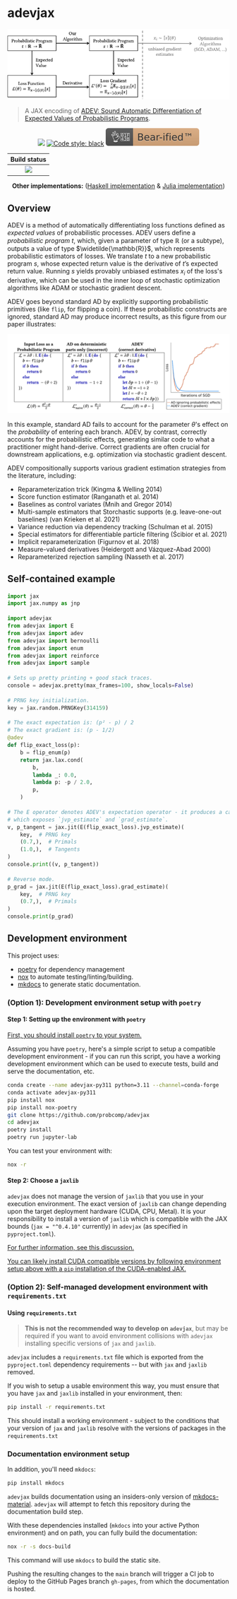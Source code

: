 # adevjax

![Overview of ADEV](figures/adev-diagram.png)

> A JAX encoding of [ADEV: Sound Automatic Differentiation of Expected Values of Probabilistic Programs](https://arxiv.org/pdf/2212.06386.pdf).

<div align="center">

[![][jax_badge]](https://github.com/google/jax)
[![Code style: black](https://img.shields.io/badge/code%20style-black-000000.svg?style=flat-square)](https://github.com/psf/black)
[![Public API: beartyped](https://raw.githubusercontent.com/beartype/beartype-assets/main/badge/bear-ified.svg?style=flat-square)](https://beartype.readthedocs.io)

|            **Build status**             |
| :-------------------------------------: |
| [![][main_build_action_badge]][actions] |

</div>

<div align="center">

**Other implementations:** ([Haskell implementation](https://github.com/probcomp/adev/tree/main) & [Julia implementation](https://github.com/probcomp/ADEV.jl))

</div>

## Overview

ADEV is a method of automatically differentiating loss functions defined as _expected values_ of probabilistic processes. ADEV users define a _probabilistic program_ $t$, which, given a parameter of type $\mathbb{R}$ (or a subtype), outputs a value of type $\widetilde{\mathbb{R}}$,
which represents probabilistic estimators of losses. We translate $t$ to a new probabilistic program $s$,
whose expected return value is the derivative of $t$’s expected return value. Running $s$ yields provably unbiased
estimates $x_i$ of the loss's derivative, which can be used in the inner loop of stochastic optimization algorithms like ADAM or stochastic gradient descent.

ADEV goes beyond standard AD by explicitly supporting probabilistic primitives (like `flip`, for flipping a coin). If these probabilistic constructs are ignored, standard AD may produce incorrect results, as this figure from our paper illustrates:

![Optimizing an example loss function using ADEV](figures/example.png)

In this example, standard AD fails to account for the parameter $\theta$'s effect on the _probability_ of entering each branch. ADEV, by contrast, correctly accounts
for the probabilistic effects, generating similar code to what a practitioner might hand-derive. Correct
gradients are often crucial for downstream applications, e.g. optimization via stochastic gradient descent.

ADEV compositionally supports various gradient estimation strategies from the literature, including:

- Reparameterization trick (Kingma & Welling 2014)
- Score function estimator (Ranganath et al. 2014)
- Baselines as control variates (Mnih and Gregor 2014)
- Multi-sample estimators that Storchastic supports (e.g. leave-one-out baselines) (van Krieken et al. 2021)
- Variance reduction via dependency tracking (Schulman et al. 2015)
- Special estimators for differentiable particle filtering (Ścibior et al. 2021)
- Implicit reparameterization (Figurnov et al. 2018)
- Measure-valued derivatives (Heidergott and Vázquez-Abad 2000)
- Reparameterized rejection sampling (Nasseth et al. 2017)

## Self-contained example

```python
import jax
import jax.numpy as jnp

import adevjax
from adevjax import E
from adevjax import adev
from adevjax import bernoulli
from adevjax import enum
from adevjax import reinforce
from adevjax import sample

# Sets up pretty printing + good stack traces.
console = adevjax.pretty(max_frames=100, show_locals=False)

# PRNG key initialization.
key = jax.random.PRNGKey(314159)

# The exact expectation is: (p² - p) / 2
# The exact gradient is: (p - 1/2)
@adev
def flip_exact_loss(p):
    b = flip_enum(p)
    return jax.lax.cond(
        b,
        lambda _: 0.0,
        lambda p: -p / 2.0,
        p,
    )

# The E operator denotes ADEV's expectation operator - it produces a callable object
# which exposes `jvp_estimate` and `grad_estimate`.
v, p_tangent = jax.jit(E(flip_exact_loss).jvp_estimate)(
    key,  # PRNG key
    (0.7,),  # Primals
    (1.0,),  # Tangents
)
console.print((v, p_tangent))

# Reverse mode.
p_grad = jax.jit(E(flip_exact_loss).grad_estimate)(
    key,  # PRNG key
    (0.7,),  # Primals
)
console.print(p_grad)
```

## Development environment

This project uses:

- [poetry](https://python-poetry.org/) for dependency management
- [nox](https://nox.thea.codes/en/stable/) to automate testing/linting/building.
- [mkdocs](https://www.mkdocs.org/) to generate static documentation.

### (Option 1): Development environment setup with `poetry`

#### Step 1: Setting up the environment with `poetry`

[First, you should install `poetry` to your system.](https://python-poetry.org/docs/#installing-with-the-official-installer)

Assuming you have `poetry`, here's a simple script to setup a compatible development environment - if you can run this script, you have a working development environment which can be used to execute tests, build and serve the documentation, etc.

```bash
conda create --name adevjax-py311 python=3.11 --channel=conda-forge
conda activate adevjax-py311
pip install nox
pip install nox-poetry
git clone https://github.com/probcomp/adevjax
cd adevjax
poetry install
poetry run jupyter-lab
```

You can test your environment with:

```bash
nox -r
```

#### Step 2: Choose a `jaxlib`

`adevjax` does not manage the version of `jaxlib` that you use in your execution environment. The exact version of `jaxlib` can change depending upon the target deployment hardware (CUDA, CPU, Metal). It is your responsibility to install a version of `jaxlib` which is compatible with the JAX bounds (`jax = "^0.4.10"` currently) in `adevjax` (as specified in `pyproject.toml`).

[For further information, see this discussion.](https://github.com/google/jax/discussions/16380)

[You can likely install CUDA compatible versions by following environment setup above with a `pip` installation of the CUDA-enabled JAX.](https://github.com/google/jax#pip-installation-gpu-cuda-installed-via-pip-easier)

### (Option 2): Self-managed development environment with `requirements.txt`

#### Using `requirements.txt`

> **This is not the recommended way to develop on `adevjax`**, but may be required if you want to avoid environment collisions with `adevjax` installing specific versions of `jax` and `jaxlib`.

`adevjax` includes a `requirements.txt` file which is exported from the `pyproject.toml` dependency requirements -- but with `jax` and `jaxlib` removed.

If you wish to setup a usable environment this way, you must ensure that you have `jax` and `jaxlib` installed in your environment, then:

```bash
pip install -r requirements.txt
```

This should install a working environment - subject to the conditions that your version of `jax` and `jaxlib` resolve with the versions of packages in the `requirements.txt`

### Documentation environment setup

In addition, you'll need `mkdocs`:

```bash
pip install mkdocs
```

`adevjax` builds documentation using an insiders-only version of [mkdocs-material](https://squidfunk.github.io/mkdocs-material/). `adevjax` will attempt to fetch this repository during the documentation build step.

With these dependencies installed (`mkdocs` into your active Python environment) and on path, you can fully build the documentation:

```bash
nox -r -s docs-build
```

This command will use `mkdocs` to build the static site.

Pushing the resulting changes to the `main` branch will trigger a CI job to deploy to the GitHub Pages branch `gh-pages`, from which the documentation is hosted.

[main_build_action_badge]: https://github.com/probcomp/adevjax/actions/workflows/ci.yml/badge.svg?style=flat-square
[actions]: https://github.com/probcomp/adevjax/actions
[jax_badge]: https://img.shields.io/badge/JAX-Accelerated-9cf.svg?style=flat-square&logo=data:image/png;base64,iVBORw0KGgoAAAANSUhEUgAAAC0AAAAaCAYAAAAjZdWPAAAIx0lEQVR42rWWBVQbWxOAkefur%2B7u3les7u7F3ZIQ3N2tbng8aXFC0uAuKf2hmlJ3AapIgobMv7t0w%2Ba50JzzJdlhlvNldubeq%2FY%2BXrTS1z%2B6sttrKfQOOY4ns13ecFImb47pVvIkukNe4y3Junr1kSZ%2Bb3Na248tx7rKiHlPo6Ryse%2F11NKQuk%2FV3tfL52yHtXm8TGYS1wk4J093wrPQPngRJH9HH1x2fAjMhcIeIaXKQCmd2Gn7IqSvG83BueT0CMkTyESUqm3vRRggTdOBIb1HFDaNl8Gdg91AFGkO7QXe8gJInpoDjEXC9gbhtWH3rjZ%2F9yK6t42Y9zyiC1iLhZA8JQe4eqKXklrJF0MqfPv2bc2wzPZjpnEyMEVlEZCKQzYCJhE8QEtIL1RaXEVFEGmEaTn96VuLDzWflLFbgvqUec3BPVBmeBnNwUiakq1I31UcPaTSR8%2B1LnditsscaB2A48K6D9SoZDD2O6bELvA0JGhl4zIYZzcWtD%2BMfdvdHNsDOHciXwBPN18lj7sy79qQCTNK3nxBZXakqbZFO2jHskA7zBs%2BJhmDmr0RhoadIZjYxKIVHpCZngPMZUKoQKrfEoz1PfZZdKAe2CvP4XnYE8k2LLMdMumwrLaNlomyVqK0UdwN%2BD7AAz73dYBpPg6gPiCN8TXFHCI2s7AWYesJgTabD%2FS5uXDTuwVaAvvghncTdk1DYGkL0daAs%2BsLiutLrn0%2BRMNXpunC7mgkCpshfbw4OhrUvMkYo%2F0c4XtHS1waY4mlG6To8oG1TKjs78xV5fAkSgqcZSL0GoszfxEAW0fUludRNWlIhGsljzVjctr8rJOkCpskKaDYIlgkVoCmF0kp%2FbW%2FU%2F%2B8QNdXPztbAc4kFxIEmNGwKuI9y5gnBMH%2BakiZxlfGaLP48kyj4qPFkeIPh0Q6lt861zZF%2BgBpDcAxT3gEOjGxMDLQRSn9XaDzPWdOstkEN7uez6jmgLOYilR7NkFwLh%2B4G0SQMnMwRp8jaCrwEs8eEmFW2VsNd07HQdP4TgWxNTYcFcKHPhRYFOWLfJJBE5FefTQsWiKRaOw6FBr6ob1RP3EoqdbHsWFDwAYvaVI28DaK8AHs51tU%2BA3Z8CUXvZ1jnSR7SRS2SnwKw4O8B1rCjwrjgt1gSrjXnWhBxjD0Hidm4vfj3e3riUP5PcUCYlZxsYFDK41XnLlUANwVeeILFde%2BGKLhk3zgyZNeQjcSHPMEKSyPPQKfIcKfIqCf8yN95MGZZ1bj98WJ%2BOorQzxsPqcYdX9orw8420jBQNfJVVmTOStEUqFz5dq%2F2tHUY3LbjMh0qYxCwCGxRep8%2FK4ZnldzuUkjJLPDhkzrUFBoHYBjk3odtNMYoJVGx9BG2JTNVehksmRaGUwMbYQITk3Xw9gOxbNoGaA8RWjwuQdsXdGvpdty7Su2%2Fqn0qbzWsXYp0nqVpet0O6zzugva1MZHUdwHk9G8aH7raHua9AIxzzjxDaw4w4cpvEQlM84kwdI0hkpsPpcOtUeaVM8hQT2Qtb4ckUbaYw4fXzGAqSVEd8CGpqamj%2F9Q2pPX7miW0NlHlDE81AxLSI2wyK6xf6vfrcgEwb0PAtPaHM1%2BNXzGXAlMRcUIrMpiE6%2Bxv0cyxSrC6FmjzvkWJE3OxpY%2BzmpsANFBxK6RuIJvXe7bUHNd4zfCwvPPh9unSO%2BbIL2JY53QDqvdbsEi2%2BuwEEHPsfFRdOqjHcjTaCLmWdBewtKzHEwKZynSGgtTaSqx7dwMeBLRhR1LETDhu76vgTFfMLi8zc8F7hoRPpAYjAWCp0Jy5dzfSEfltGU6M9oVCIATnPoGKImDUJNfK0JS37QTc9yY7eDKzIX5wR4wN8RTya4jETAvZDCmFeEPwhNXoOlQt5JnRzqhxLZBpY%2BT5mZD3M4MfLnDW6U%2Fy6jkaDXtysDm8vjxY%2FXYnLebkelXaQtSSge2IhBj9kjMLF41duDUNRiDLHEzfaigsoxRzWG6B0kZ2%2BoRA3dD2lRa44ZrM%2FBW5ANziVApGLaKCYucXOCEdhoew5Y%2Btu65VwJqxUC1j4lav6UwpIJfnRswQUIMawPSr2LGp6WwLDYJ2TwoMNbf6Tdni%2FEuNvAdEvuUZAwFERLVXg7pg9xt1djZgqV7DmuHFGQI9Sje2A9dR%2FFDd0osztIRYnln1hdW1dff%2B1gtNLN1u0ViZy9BBlu%2BzBNUK%2BrIaP9Nla2TG%2BETHwq2kXzmS4XxXmSVan9KMYUprrbgFJqCndyIw9fgdh8dMvzIiW0sngbxoGlniN6LffruTEIGE9khBw5T2FDmWlTYqrnEPa7aF%2FYYcPYiUE48Ul5jhP82tj%2FiESyJilCeLdQRpod6No3xJNNHeZBpOBsiAzm5rg2dBZYSyH9Hob0EOFqqh3vWOuHbFR5eXcORp4OzwTUA4rUzVfJ4q%2FIa1GzCrzjOMxQr5uqLAWUOwgaHOphrgF0r2epYh%2FytdjBmUAurfM6CxruT3Ee%2BDv2%2FHAwK4RUIPskqK%2Fw4%2FR1F1bWfHjbNiXcYl6RwGJcMOMdXZaEVxCutSN1SGLMx3JfzCdlU8THZFFC%2BJJuB2964wSGdmq3I2FEcpWYVfHm4jmXd%2BRn7agFn9oFaWGYhBmJs5v5a0LZUjc3Sr4Ep%2FmFYlX8OdLlFYidM%2B731v7Ly4lfu85l3SSMTAcd5Bg2Sl%2FIHBm3RuacVx%2BrHpFcWjxztavOcOBcTnUhwekkGlsfWEt2%2FkHflB7WqKomGvs9F62l7a%2BRKQQQtRBD9VIlZiLEfRBRfQEmDb32cFQcSjznUP3um%2FkcbV%2BjmNEvqhOQuonjoQh7QF%2BbK811rduN5G6ICLD%2BnmPbi0ur2hrDLKhQYiwRdQrvKjcp%2F%2BL%2BnTz%2Fa4FgvmakvluPMMxbL15Dq5MTYAhOxXM%2FmvEpsoWmtfP9RxnkAIAr%2F5pVxqPxH93msKodRSXIct2l0OU0%2FL4eY506L%2B3GyJ6UMEZfjjCDbysNcWWmFweJP0Jz%2FA0g2gk80pGkYAAAAAElFTkSuQmCC
